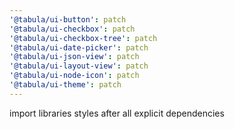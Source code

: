 ```yaml
---
'@tabula/ui-button': patch
'@tabula/ui-checkbox': patch
'@tabula/ui-checkbox-tree': patch
'@tabula/ui-date-picker': patch
'@tabula/ui-json-view': patch
'@tabula/ui-layout-view': patch
'@tabula/ui-node-icon': patch
'@tabula/ui-theme': patch
---
```


import libraries styles after all explicit dependencies
